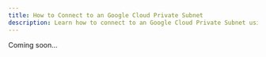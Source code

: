 ```yaml
---
title: How to Connect to an Google Cloud Private Subnet
description: Learn how to connect to an Google Cloud Private Subnet using connecti.
---
```


Coming soon...
